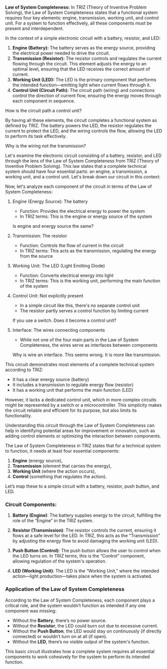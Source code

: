 **Law of System Completeness:** In TRIZ (Theory of Inventive Problem Solving), the Law of System Completeness states that a functional system requires four key elements: engine, transmission, working unit, and control unit. For a system to function effectively, all these components must be present and interdependent.

In the context of a simple electronic circuit with a battery, resistor, and LED:

1. **Engine (Battery):** The battery serves as the energy source, providing the electrical power needed to drive the circuit.
2. **Transmission (Resistor):** The resistor controls and regulates the current flowing through the circuit. This element adjusts the energy to an optimal level, ensuring that the LED receives the correct amount of current.
3. **Working Unit (LED):** The LED is the primary component that performs the intended function—emitting light when current flows through it.
4. **Control Unit (Circuit Path):** The circuit path (wiring) and connections control the direction of current flow, ensuring the energy moves through each component in sequence.

How is the circuit path a control unit?

By having all these elements, the circuit completes a functional system as defined by TRIZ. The battery powers the LED, the resistor regulates the current to protect the LED, and the wiring controls the flow, allowing the LED to perform its task effectively.

Why is the wiring not the transmission?

Let's examine the electronic circuit consisting of a battery, resistor, and LED through the lens of the Law of System Completeness from TRIZ (Theory of Inventive Problem Solving). This law states that a complete technical system should have four essential parts: an engine, a transmission, a working unit, and a control unit. Let's break down our circuit in this context:

Now, let's analyze each component of the circuit in terms of the Law of System Completeness:

1. Engine (Energy Source): The battery
   - Function: Provides the electrical energy to power the system
   - In TRIZ terms: This is the engine or energy source of the system

   Is engine and energy source the same?

2. Transmission: The resistor
   - Function: Controls the flow of current in the circuit
   - In TRIZ terms: This acts as the transmission, regulating the energy from the source

3. Working Unit: The LED (Light Emitting Diode)
   - Function: Converts electrical energy into light
   - In TRIZ terms: This is the working unit, performing the main function of the system

4. Control Unit: Not explicitly present
   - In a simple circuit like this, there's no separate control unit
   - The resistor partly serves a control function by limiting current

   If you use a switch. Does it become a control unit?

5. Interface: The wires connecting components
   - While not one of the four main parts in the Law of System Completeness, the wires serve as interfaces between components

   Why is wire an interface. This seems wrong. It is more like transmission.

This circuit demonstrates most elements of a complete technical system according to TRIZ:

- It has a clear energy source (battery)
- It includes a transmission to regulate energy flow (resistor)
- It has a working unit that performs the main function (LED)

However, it lacks a dedicated control unit, which in more complex circuits might be represented by a switch or a microcontroller. This simplicity makes the circuit reliable and efficient for its purpose, but also limits its functionality.

Understanding this circuit through the Law of System Completeness can help in identifying potential areas for improvement or innovation, such as adding control elements or optimizing the interaction between components.

The Law of System Completeness in TRIZ states that for a technical system to function, it needs at least four essential components:

1. **Engine** (energy source),
2. **Transmission** (element that carries the energy),
3. **Working Unit** (where the action occurs),
4. **Control** (something that regulates the action).

Let’s map these to a simple circuit with a battery, resistor, push button, and LED.

### Circuit Components:

1. **Battery (Engine)**: The battery supplies energy to the circuit, fulfilling the role of the “Engine” in the TRIZ system.

2. **Resistor (Transmission)**: The resistor controls the current, ensuring it flows at a safe level for the LED. In TRIZ, this acts as the “Transmission” by adjusting the energy flow to avoid damaging the working unit (LED).

3. **Push Button (Control)**: The push button allows the user to control when the LED turns on. In TRIZ terms, this is the “Control” component, allowing regulation of the system's operation.

4. **LED (Working Unit)**: The LED is the “Working Unit,” where the intended action—light production—takes place when the system is activated.

### Application of the Law of System Completeness

According to the Law of System Completeness, each component plays a critical role, and the system wouldn’t function as intended if any one component was missing:

- Without the **Battery**, there’s no power source.
- Without the **Resistor**, the LED could burn out due to excessive current.
- Without the **Push Button**, the LED would stay on continuously (if directly connected) or wouldn’t turn on at all (if open).
- Without the **LED**, there’s no visible output of the system's function.

This basic circuit illustrates how a complete system requires all essential components to work cohesively for the system to perform its intended function.

